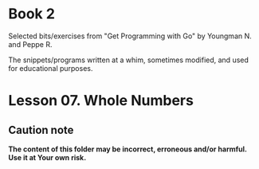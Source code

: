 # Book 2

Selected bits/exercises from "Get Programming with Go" by Youngman N. and Peppe R.

The snippets/programs written at a whim, sometimes modified, and used for educational purposes.

# Lesson 07. Whole Numbers

## Caution note

**The content of this folder may be incorrect, erroneous and/or harmful. Use it at Your own risk.**
